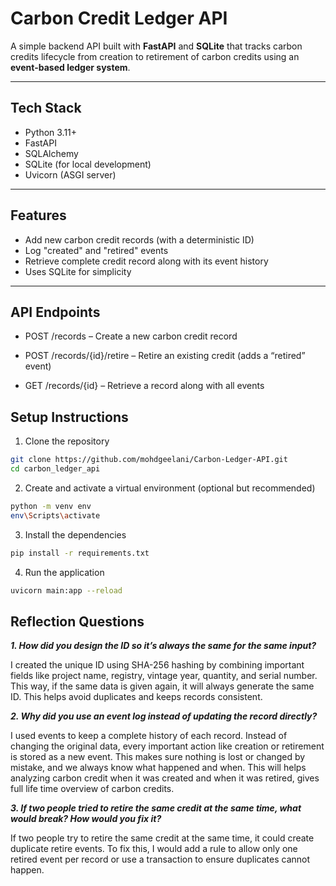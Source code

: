 # Carbon Credit Ledger API

A simple backend API built with **FastAPI** and **SQLite** that tracks carbon credits lifecycle from creation to retirement of carbon credits using an **event-based ledger system**.

---

## Tech Stack

- Python 3.11+
- FastAPI
- SQLAlchemy
- SQLite (for local development)
- Uvicorn (ASGI server)

---

## Features

- Add new carbon credit records (with a deterministic ID)
- Log "created" and "retired" events
- Retrieve complete credit record along with its event history
- Uses SQLite for simplicity

---
## API Endpoints

- POST /records – Create a new carbon credit record

- POST /records/{id}/retire – Retire an existing credit (adds a “retired” event)

- GET /records/{id} – Retrieve a record along with all events
## Setup Instructions

1. Clone the repository

```bash
git clone https://github.com/mohdgeelani/Carbon-Ledger-API.git
cd carbon_ledger_api
```
2. Create and activate a virtual environment (optional but recommended)
```bash
python -m venv env
env\Scripts\activate    
```

3. Install the dependencies
```bash
pip install -r requirements.txt
```

4. Run the application
```bash
uvicorn main:app --reload
```

## Reflection Questions

***1. How did you design the ID so it’s always the same for the same input?***

I created the unique ID using SHA-256 hashing by combining important fields like project name, registry, vintage year, quantity, and serial number. This way, if the same data is given again, it will always generate the same ID. This helps avoid duplicates and keeps records consistent.

***2. Why did you use an event log instead of updating the record directly?***

I used events to keep a complete history of each record. Instead of changing the original data, every important action like creation or retirement is stored as a new event. This makes sure nothing is lost or changed by mistake, and we always know what happened and when. This  will helps analyzing carbon credit when it was created and when it was retired, gives full life time overview of carbon credits.

***3. If two people tried to retire the same credit at the same time, what would break? How would you fix it?***

If two people try to retire the same credit at the same time, it could create duplicate retire events. To fix this, I would add a rule to allow only one retired event per record or use a transaction to ensure duplicates cannot happen.
